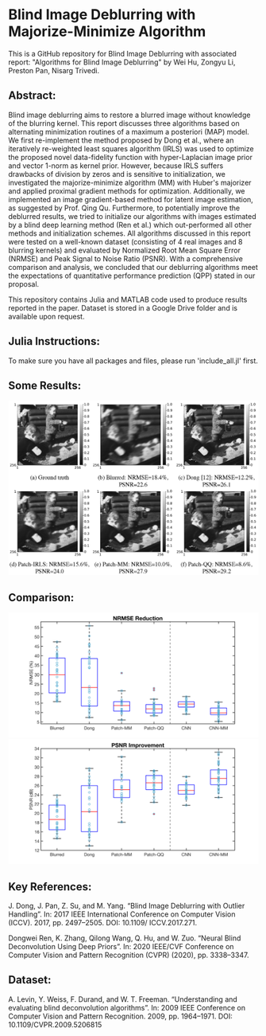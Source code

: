 # Blind Image Deblurring with Majorize-Minimize Algorithm
This is a GitHub repository for Blind Image Deblurring with associated report:
    "Algorithms for Blind Image Deblurring" by Wei Hu, Zongyu Li, Preston Pan, Nisarg Trivedi.


## Abstract:
Blind image deblurring aims to restore a blurred image without knowledge of the blurring kernel. This report discusses three algorithms based on alternating minimization routines of a maximum a posteriori (MAP) model. We first re-implement the method proposed by Dong et al., where an iteratively re-weighted least squares algorithm (IRLS) was used to optimize the proposed novel data-fidelity function with hyper-Laplacian image prior and vector 1-norm as kernel prior. However, because IRLS suffers drawbacks of division by zeros and is sensitive to initialization, we investigated the majorize-minimize algorithm (MM) with Huber's majorizer and applied proximal gradient methods for optimization. Additionally, we implemented an image gradient-based method for latent image estimation, as suggested by Prof. Qing Qu. Furthermore, to potentially improve the deblurred results, we tried to initialize our algorithms
with images estimated by a blind deep learning method (Ren et al.) which out-performed all other methods and initialization schemes. All algorithms discussed in this report were tested on a well-known dataset (consisting of 4 real images and 8 blurring kernels) and evaluated by Normalized Root Mean Square Error (NRMSE) and Peak Signal to Noise Ratio (PSNR). With a comprehensive comparison and analysis, we concluded that our deblurring algorithms meet the expectations of quantitative performance prediction (QPP) stated in our proposal.


This repository contains Julia and MATLAB code used to produce results reported in the paper. Dataset is stored in a Google Drive folder and is available upon request.

## Julia Instructions:
To make sure you have all packages and files, please run 'include_all.jl' first.




## Some Results:
![](/fig/levin_test_re.png)




## Comparison:
![](fig/NRMSE_comparison_v3.png)
![](fig/PSNR_comparison_v3.png)










## Key References:
J. Dong, J. Pan, Z. Su, and M. Yang. “Blind Image Deblurring with Outlier Handling”. In: 2017
IEEE International Conference on Computer Vision (ICCV). 2017, pp. 2497–2505. DOI: 10.1109/
ICCV.2017.271.

Dongwei Ren, K. Zhang, Qilong Wang, Q. Hu, and W. Zuo. “Neural Blind Deconvolution Using
Deep Priors”. In: 2020 IEEE/CVF Conference on Computer Vision and Pattern Recognition (CVPR)
(2020), pp. 3338–3347.

## Dataset:
A. Levin, Y. Weiss, F. Durand, and W. T. Freeman. “Understanding and evaluating blind deconvolution algorithms”. In: 2009 IEEE Conference on Computer Vision and Pattern Recognition. 2009,
pp. 1964–1971. DOI: 10.1109/CVPR.2009.5206815
